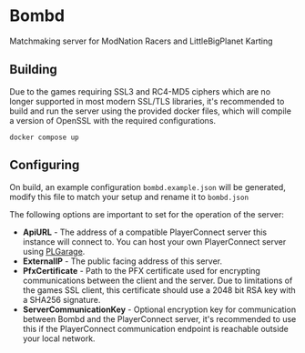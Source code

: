 # Bombd
Matchmaking server for ModNation Racers and LittleBigPlanet Karting

## Building
Due to the games requiring SSL3 and RC4-MD5 ciphers which are no longer supported in most modern SSL/TLS libraries, it's recommended to build and run the server using the provided docker files, which will compile a version of OpenSSL with the required configurations.
```
docker compose up
```

## Configuring

On build, an example configuration `bombd.example.json` will be generated, modify this file to match your setup and rename it to `bombd.json`

The following options are important to set for the operation of the server:
  - **ApiURL** - The address of a compatible PlayerConnect server this instance will connect to. You can host your own PlayerConnect server using [PLGarage](https://github.com/jackcaver/PLGarage).
  - **ExternalIP** - The public facing address of this server.
  - **PfxCertificate** - Path to the PFX certificate used for encrypting communications between the client and the server. Due to limitations of the games SSL client, this certificate should use a 2048 bit RSA key with a SHA256 signature.
  - **ServerCommunicationKey** - Optional encryption key for communication between Bombd and the PlayerConnect server, it's recommended to use this if the PlayerConnect communication endpoint is reachable outside your local network.
